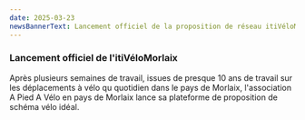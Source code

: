 ```yaml
---
date: 2025-03-23
newsBannerText: Lancement officiel de la proposition de réseau itiVéloMorlaix
---
```


### Lancement officiel de l'itiVéloMorlaix
Après plusieurs semaines de travail, issues de presque 10 ans de travail sur les déplacements à vélo qu quotidien dans le pays de Morlaix, l'association A Pied A Vélo en pays de Morlaix lance sa plateforme de proposition de schéma vélo idéal.
